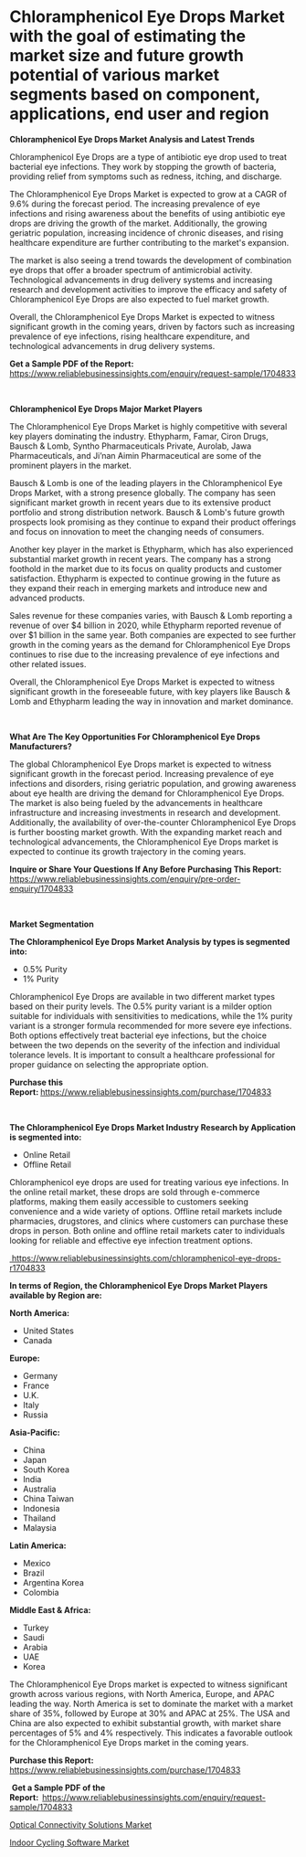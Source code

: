 <p><h1>Chloramphenicol Eye Drops Market with the goal of estimating the market size and future growth potential of various market segments based on component, applications, end user and region</h1></p><p><strong>Chloramphenicol Eye Drops Market Analysis and Latest Trends</strong></p>
<p><p>Chloramphenicol Eye Drops are a type of antibiotic eye drop used to treat bacterial eye infections. They work by stopping the growth of bacteria, providing relief from symptoms such as redness, itching, and discharge.</p><p>The Chloramphenicol Eye Drops Market is expected to grow at a CAGR of 9.6% during the forecast period. The increasing prevalence of eye infections and rising awareness about the benefits of using antibiotic eye drops are driving the growth of the market. Additionally, the growing geriatric population, increasing incidence of chronic diseases, and rising healthcare expenditure are further contributing to the market's expansion.</p><p>The market is also seeing a trend towards the development of combination eye drops that offer a broader spectrum of antimicrobial activity. Technological advancements in drug delivery systems and increasing research and development activities to improve the efficacy and safety of Chloramphenicol Eye Drops are also expected to fuel market growth.</p><p>Overall, the Chloramphenicol Eye Drops Market is expected to witness significant growth in the coming years, driven by factors such as increasing prevalence of eye infections, rising healthcare expenditure, and technological advancements in drug delivery systems.</p></p>
<p><strong>Get a Sample PDF of the Report:&nbsp;</strong> <a href="https://www.reliablebusinessinsights.com/enquiry/request-sample/1704833">https://www.reliablebusinessinsights.com/enquiry/request-sample/1704833</a></p>
<p>&nbsp;</p>
<p><strong>Chloramphenicol Eye Drops Major Market Players</strong></p>
<p><p>The Chloramphenicol Eye Drops Market is highly competitive with several key players dominating the industry. Ethypharm, Famar, Ciron Drugs, Bausch & Lomb, Syntho Pharmaceuticals Private, Aurolab, Jawa Pharmaceuticals, and Ji’nan Aimin Pharmaceutical are some of the prominent players in the market.</p><p>Bausch & Lomb is one of the leading players in the Chloramphenicol Eye Drops Market, with a strong presence globally. The company has seen significant market growth in recent years due to its extensive product portfolio and strong distribution network. Bausch & Lomb's future growth prospects look promising as they continue to expand their product offerings and focus on innovation to meet the changing needs of consumers.</p><p>Another key player in the market is Ethypharm, which has also experienced substantial market growth in recent years. The company has a strong foothold in the market due to its focus on quality products and customer satisfaction. Ethypharm is expected to continue growing in the future as they expand their reach in emerging markets and introduce new and advanced products.</p><p>Sales revenue for these companies varies, with Bausch & Lomb reporting a revenue of over $4 billion in 2020, while Ethypharm reported revenue of over $1 billion in the same year. Both companies are expected to see further growth in the coming years as the demand for Chloramphenicol Eye Drops continues to rise due to the increasing prevalence of eye infections and other related issues.</p><p>Overall, the Chloramphenicol Eye Drops Market is expected to witness significant growth in the foreseeable future, with key players like Bausch & Lomb and Ethypharm leading the way in innovation and market dominance.</p></p>
<p>&nbsp;</p>
<p><strong>What Are The Key Opportunities For Chloramphenicol Eye Drops Manufacturers?</strong></p>
<p><p>The global Chloramphenicol Eye Drops market is expected to witness significant growth in the forecast period. Increasing prevalence of eye infections and disorders, rising geriatric population, and growing awareness about eye health are driving the demand for Chloramphenicol Eye Drops. The market is also being fueled by the advancements in healthcare infrastructure and increasing investments in research and development. Additionally, the availability of over-the-counter Chloramphenicol Eye Drops is further boosting market growth. With the expanding market reach and technological advancements, the Chloramphenicol Eye Drops market is expected to continue its growth trajectory in the coming years.</p></p>
<p><strong>Inquire or Share Your Questions If Any Before Purchasing This Report:</strong> <a href="https://www.reliablebusinessinsights.com/enquiry/pre-order-enquiry/1704833">https://www.reliablebusinessinsights.com/enquiry/pre-order-enquiry/1704833</a></p>
<p>&nbsp;</p>
<p><strong>Market Segmentation</strong></p>
<p><strong>The Chloramphenicol Eye Drops Market Analysis by types is segmented into:</strong></p>
<p><ul><li>0.5% Purity</li><li>1% Purity</li></ul></p>
<p><p>Chloramphenicol Eye Drops are available in two different market types based on their purity levels. The 0.5% purity variant is a milder option suitable for individuals with sensitivities to medications, while the 1% purity variant is a stronger formula recommended for more severe eye infections. Both options effectively treat bacterial eye infections, but the choice between the two depends on the severity of the infection and individual tolerance levels. It is important to consult a healthcare professional for proper guidance on selecting the appropriate option.</p></p>
<p><strong>Purchase this Report:&nbsp;</strong><a href="https://www.reliablebusinessinsights.com/purchase/1704833">https://www.reliablebusinessinsights.com/purchase/1704833</a></p>
<p>&nbsp;</p>
<p><strong>The Chloramphenicol Eye Drops Market Industry Research by Application is segmented into:</strong></p>
<p><ul><li>Online Retail</li><li>Offline Retail</li></ul></p>
<p><p>Chloramphenicol eye drops are used for treating various eye infections. In the online retail market, these drops are sold through e-commerce platforms, making them easily accessible to customers seeking convenience and a wide variety of options. Offline retail markets include pharmacies, drugstores, and clinics where customers can purchase these drops in person. Both online and offline retail markets cater to individuals looking for reliable and effective eye infection treatment options.</p></p>
<p><a href="https://www.reliablebusinessinsights.com/chloramphenicol-eye-drops-r1704833">&nbsp;https://www.reliablebusinessinsights.com/chloramphenicol-eye-drops-r1704833</a></p>
<p><strong>In terms of Region, the Chloramphenicol Eye Drops Market Players available by Region are:</strong></p>
<p>
    <p> <strong> North America: </strong>
        <ul>
            <li>United States</li>
            <li>Canada</li>
        </ul>
        </p> 
    <p> <strong> Europe: </strong>
        <ul>
            <li>Germany</li>
            <li>France</li>
            <li>U.K.</li>
            <li>Italy</li>
            <li>Russia</li>
        </ul>
        </p> 
    <p> <strong> Asia-Pacific: </strong>
        <ul>
            <li>China</li>
            <li>Japan</li>
            <li>South Korea</li>
            <li>India</li>
            <li>Australia</li>
            <li>China Taiwan</li>
            <li>Indonesia</li>
            <li>Thailand</li>
            <li>Malaysia</li>
        </ul>
        </p> 
    <p> <strong> Latin America: </strong>
        <ul>
            <li>Mexico</li>
            <li>Brazil</li>
            <li>Argentina Korea</li>
            <li>Colombia</li>
        </ul>
        </p> 
    <p> <strong> Middle East & Africa: </strong>
        <ul>
            <li>Turkey</li>
            <li>Saudi</li>
            <li>Arabia</li>
            <li>UAE</li>
            <li>Korea</li>
        </ul>
    </p>
    </p>
<p><p>The Chloramphenicol Eye Drops market is expected to witness significant growth across various regions, with North America, Europe, and APAC leading the way. North America is set to dominate the market with a market share of 35%, followed by Europe at 30% and APAC at 25%. The USA and China are also expected to exhibit substantial growth, with market share percentages of 5% and 4% respectively. This indicates a favorable outlook for the Chloramphenicol Eye Drops market in the coming years.</p></p>
<p><strong>Purchase this Report: </strong><a href="https://www.reliablebusinessinsights.com/purchase/1704833">https://www.reliablebusinessinsights.com/purchase/1704833</a></p>
<p>&nbsp;<strong>Get a Sample PDF of the Report:&nbsp;&nbsp;</strong><a href="https://www.reliablebusinessinsights.com/enquiry/request-sample/1704833">https://www.reliablebusinessinsights.com/enquiry/request-sample/1704833</a></p>
<p><strong></strong></p>
<p><p><a href="https://github.com/pennyaldbrittonh658/Market-Research-Report-List-1/blob/main/optical-connectivity-solutions-market.md">Optical Connectivity Solutions Market</a></p><p><a href="https://github.com/dmmanir420/Market-Research-Report-List-1/blob/main/indoor-cycling-software-market.md">Indoor Cycling Software Market</a></p></p>